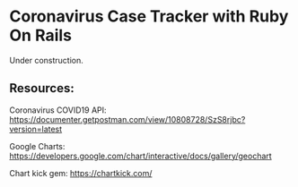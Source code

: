 # Coronavirus Case Tracker with Ruby On Rails
Under construction.

## Resources:
Coronavirus COVID19 API: https://documenter.getpostman.com/view/10808728/SzS8rjbc?version=latest

Google Charts: https://developers.google.com/chart/interactive/docs/gallery/geochart

Chart kick gem: https://chartkick.com/
